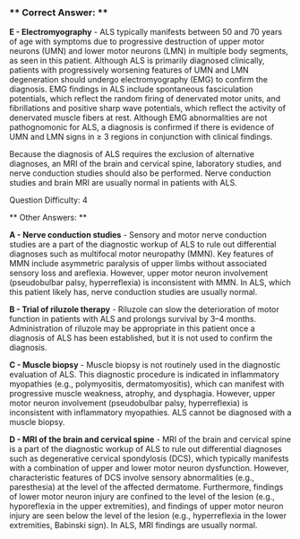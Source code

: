 ### ** Correct Answer: **

**E - Electromyography** - ALS typically manifests between 50 and 70 years of age with symptoms due to progressive destruction of upper motor neurons (UMN) and lower motor neurons (LMN) in multiple body segments, as seen in this patient. Although ALS is primarily diagnosed clinically, patients with progressively worsening features of UMN and LMN degeneration should undergo electromyography (EMG) to confirm the diagnosis. EMG findings in ALS include spontaneous fasciculation potentials, which reflect the random firing of denervated motor units, and fibrillations and positive sharp wave potentials, which reflect the activity of denervated muscle fibers at rest. Although EMG abnormalities are not pathognomonic for ALS, a diagnosis is confirmed if there is evidence of UMN and LMN signs in ≥ 3 regions in conjunction with clinical findings.

Because the diagnosis of ALS requires the exclusion of alternative diagnoses, an MRI of the brain and cervical spine, laboratory studies, and nerve conduction studies should also be performed. Nerve conduction studies and brain MRI are usually normal in patients with ALS.

Question Difficulty: 4

** Other Answers: **

**A - Nerve conduction studies** - Sensory and motor nerve conduction studies are a part of the diagnostic workup of ALS to rule out differential diagnoses such as multifocal motor neuropathy (MMN). Key features of MMN include asymmetric paralysis of upper limbs without associated sensory loss and areflexia. However, upper motor neuron involvement (pseudobulbar palsy, hyperreflexia) is inconsistent with MMN. In ALS, which this patient likely has, nerve conduction studies are usually normal.

**B - Trial of riluzole therapy** - Riluzole can slow the deterioration of motor function in patients with ALS and prolongs survival by 3–4 months. Administration of riluzole may be appropriate in this patient once a diagnosis of ALS has been established, but it is not used to confirm the diagnosis.

**C - Muscle biopsy** - Muscle biopsy is not routinely used in the diagnostic evaluation of ALS. This diagnostic procedure is indicated in inflammatory myopathies (e.g., polymyositis, dermatomyositis), which can manifest with progressive muscle weakness, atrophy, and dysphagia. However, upper motor neuron involvement (pseudobulbar palsy, hyperreflexia) is inconsistent with inflammatory myopathies. ALS cannot be diagnosed with a muscle biopsy.

**D - MRI of the brain and cervical spine** - MRI of the brain and cervical spine is a part of the diagnostic workup of ALS to rule out differential diagnoses such as degenerative cervical spondylosis (DCS), which typically manifests with a combination of upper and lower motor neuron dysfunction. However, characteristic features of DCS involve sensory abnormalities (e.g., paresthesia) at the level of the affected dermatome. Furthermore, findings of lower motor neuron injury are confined to the level of the lesion (e.g., hyporeflexia in the upper extremities), and findings of upper motor neuron injury are seen below the level of the lesion (e.g., hyperreflexia in the lower extremities, Babinski sign). In ALS, MRI findings are usually normal.

